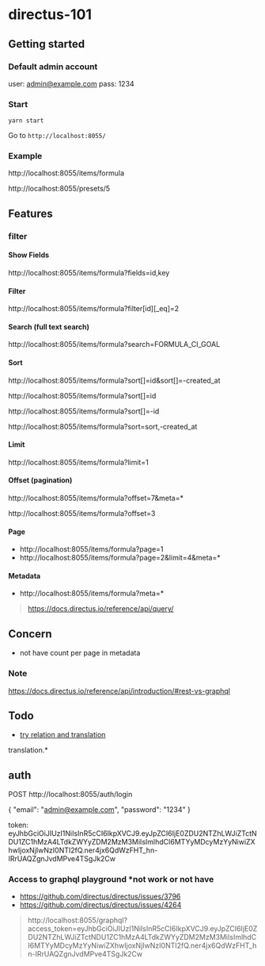 # directus-101

## Getting started

### Default admin account

user: admin@example.com
pass: 1234

### Start

`yarn start`

Go to `http://localhost:8055/`

### Example

http://localhost:8055/items/formula

http://localhost:8055/presets/5

## Features

### filter

#### Show Fields

http://localhost:8055/items/formula?fields=id,key

#### Filter

http://localhost:8055/items/formula?filter[id][_eq]=2

#### Search (full text search)

http://localhost:8055/items/formula?search=FORMULA_CI_GOAL

#### Sort

http://localhost:8055/items/formula?sort[]=id&sort[]=-created_at

http://localhost:8055/items/formula?sort[]=id

http://localhost:8055/items/formula?sort[]=-id

http://localhost:8055/items/formula?sort=sort,-created_at

#### Limit

http://localhost:8055/items/formula?limit=1

#### Offset (pagination)

http://localhost:8055/items/formula?offset=7&meta=*

http://localhost:8055/items/formula?offset=3

#### Page

* http://localhost:8055/items/formula?page=1
* http://localhost:8055/items/formula?page=2&limit=4&meta=*

#### Metadata

* http://localhost:8055/items/formula?meta=*

> https://docs.directus.io/reference/api/query/

## Concern

* not have count per page in metadata

### Note

https://docs.directus.io/reference/api/introduction/#rest-vs-graphql

## Todo

* [try relation and translation](https://docs.directus.io/concepts/translations/#schema-translations)

translation.*

## auth

POST http://localhost:8055/auth/login

{
	"email": "admin@example.com",
	"password": "1234"
}

token: eyJhbGciOiJIUzI1NiIsInR5cCI6IkpXVCJ9.eyJpZCI6IjE0ZDU2NTZhLWJiZTctNDU1ZC1hMzA4LTdkZWYyZDM2MzM3MiIsImlhdCI6MTYyMDcyMzYyNiwiZXhwIjoxNjIwNzI0NTI2fQ.ner4jx6QdWzFHT_hn-IRrUAQZgnJvdMPve4TSgJk2Cw

### Access to graphql playground *not work or not have
* https://github.com/directus/directus/issues/3796
* https://github.com/directus/directus/issues/4264

> http://localhost:8055/graphql?access_token=eyJhbGciOiJIUzI1NiIsInR5cCI6IkpXVCJ9.eyJpZCI6IjE0ZDU2NTZhLWJiZTctNDU1ZC1hMzA4LTdkZWYyZDM2MzM3MiIsImlhdCI6MTYyMDcyMzYyNiwiZXhwIjoxNjIwNzI0NTI2fQ.ner4jx6QdWzFHT_hn-IRrUAQZgnJvdMPve4TSgJk2Cw

